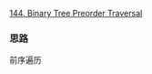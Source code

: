 [144. Binary Tree Preorder Traversal](https://leetcode.com/problems/binary-tree-preorder-traversal/)

### 思路
前序遍历